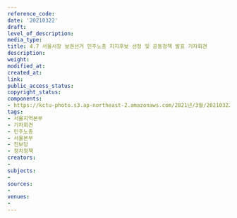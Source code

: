 ```yaml
---
reference_code: 
date: '20210322'
draft: 
level_of_description: 
media_type: 
title: 4.7 서울시장 보권선거 민주노총 지지후보 선정 및 공동정책 발표 기자회견
description: 
weight: 
modified_at: 
created_at: 
link: 
public_access_status: 
copyright_status: 
components:
- https://kctu-photo.s3.ap-northeast-2.amazonaws.com/2021년/3월/20210322-4.7+서울시장+보권선거+민주노총+지지후보+선정+및+공동정책+발표+기자회견_서울지역본부_기자회견_민주노총_서울본부_진보당_정치정책/_5D44904.jpg
tags:
- 서울지역본부
- 기자회견
- 민주노총
- 서울본부
- 진보당
- 정치정책
creators:
- 
subjects:
- 
sources:
- 
venues:
- 
---
```

